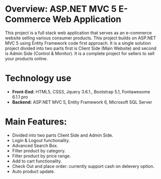 # Overview: ASP.NET MVC 5 E-Commerce Web Application
This project is a full stack web application that serves as an e-commerce website selling various consumer products. This project builds on ASP.NET MVC 5 using Entity Framework code first approach. It is a single solution project divided into two parts first is Client Side (Main Website) and second is Admin Side (Control & Monitor). It is a complete project for sellers to sell your products online.

# Technology use
* **Front-End:** HTML5, CSS3, Jquery 3.6.1., Bootstrap 5.1, Fontawesome 6.1.1 pro
* **Backend:** ASP.NET MVC 5, Entity Framework 6, Microsoft SQL Server

# Main Features:
* Divided into two parts Client Side and Admin Side.
* Login & Logout functionality.
* Advanced Search Box.
* Filter product by category.
* Filter product by price range.
* Add to cart functionality.
* Check Out and place order: currently support cash on delevery option.
* Auto product update.

